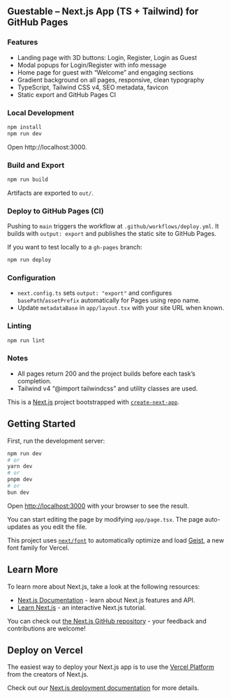 ## Guestable – Next.js App (TS + Tailwind) for GitHub Pages

### Features
- Landing page with 3D buttons: Login, Register, Login as Guest
- Modal popups for Login/Register with info message
- Home page for guest with “Welcome” and engaging sections
- Gradient background on all pages, responsive, clean typography
- TypeScript, Tailwind CSS v4, SEO metadata, favicon
- Static export and GitHub Pages CI

### Local Development
```bash
npm install
npm run dev
```
Open http://localhost:3000.

### Build and Export
```bash
npm run build
```
Artifacts are exported to `out/`.

### Deploy to GitHub Pages (CI)
Pushing to `main` triggers the workflow at `.github/workflows/deploy.yml`.
It builds with `output: export` and publishes the static site to GitHub Pages.

If you want to test locally to a `gh-pages` branch:
```bash
npm run deploy
```

### Configuration
- `next.config.ts` sets `output: "export"` and configures `basePath`/`assetPrefix` automatically for Pages using repo name.
- Update `metadataBase` in `app/layout.tsx` with your site URL when known.

### Linting
```bash
npm run lint
```

### Notes
- All pages return 200 and the project builds before each task’s completion.
- Tailwind v4 “@import tailwindcss” and utility classes are used.

This is a [Next.js](https://nextjs.org) project bootstrapped with [`create-next-app`](https://nextjs.org/docs/app/api-reference/cli/create-next-app).

## Getting Started

First, run the development server:

```bash
npm run dev
# or
yarn dev
# or
pnpm dev
# or
bun dev
```

Open [http://localhost:3000](http://localhost:3000) with your browser to see the result.

You can start editing the page by modifying `app/page.tsx`. The page auto-updates as you edit the file.

This project uses [`next/font`](https://nextjs.org/docs/app/building-your-application/optimizing/fonts) to automatically optimize and load [Geist](https://vercel.com/font), a new font family for Vercel.

## Learn More

To learn more about Next.js, take a look at the following resources:

- [Next.js Documentation](https://nextjs.org/docs) - learn about Next.js features and API.
- [Learn Next.js](https://nextjs.org/learn) - an interactive Next.js tutorial.

You can check out [the Next.js GitHub repository](https://github.com/vercel/next.js) - your feedback and contributions are welcome!

## Deploy on Vercel

The easiest way to deploy your Next.js app is to use the [Vercel Platform](https://vercel.com/new?utm_medium=default-template&filter=next.js&utm_source=create-next-app&utm_campaign=create-next-app-readme) from the creators of Next.js.

Check out our [Next.js deployment documentation](https://nextjs.org/docs/app/building-your-application/deploying) for more details.
